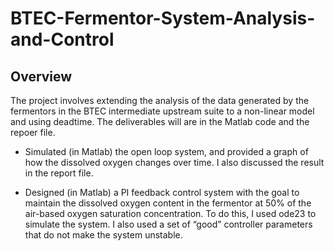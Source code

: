 # BTEC-Fermentor-System-Analysis-and-Control

## Overview

The project involves extending the analysis of the data generated by the fermentors in the BTEC intermediate upstream suite to a non-linear model and using deadtime. The deliverables will are in the Matlab code and the repoer file.

* Simulated (in Matlab) the open loop system, and provided a graph of how the dissolved oxygen changes over time. I also discussed the result in the report file.

* Designed (in Matlab) a PI feedback control system with the goal to maintain the dissolved oxygen content in the fermentor at 50% of the air-based oxygen saturation concentration. To do this, I used ode23 to simulate the system. I also used a set of “good” controller parameters that do not make the system unstable.
